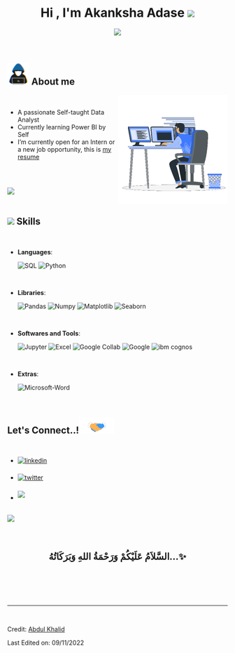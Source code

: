 <h1 align="center"><b>Hi , I'm Akanksha Adase </b><img src="https://media.giphy.com/media/hvRJCLFzcasrR4ia7z/giphy.gif" width="35"></h1>
<!--  -->
<p align="center">
  <a href="https://github.com/DenverCoder1/readme-typing-svg"><img src="https://readme-typing-svg.herokuapp.com?font=Time+New+Roman&color=cyan&size=25&center=true&vCenter=true&width=600&height=100&lines=IBM+Certified+Data+Analyst..&hearts;++;Self-taught+Data+Analyst,;Computer+Science+Student,;Active+Learner/Researcher,;Love+to+learn+new+stuffs..<3"></a>
</p>


<br>



	
## <picture><img src = "https://github.com/0xAbdulKhalid/0xAbdulKhalid/raw/main/assets/mdImages/about_me.gif" width = 50px></picture> **About me**

<picture> <img align="right" src="https://github.com/0xAbdulKhalid/0xAbdulKhalid/raw/main/assets/mdImages/Right_Side.gif" width = 250px></picture>

<br>

- A passionate Self-taught Data Analyst
- Currently learning Power BI by Self
- I’m currently open for an Intern or a new job opportunity, this is [my resume](https://read.cv/0xabdulkhalid)

<br><br>

<img src="https://user-images.githubusercontent.com/73097560/115834477-dbab4500-a447-11eb-908a-139a6edaec5c.gif"><br><br>

## <img src="https://media2.giphy.com/media/QssGEmpkyEOhBCb7e1/giphy.gif?cid=ecf05e47a0n3gi1bfqntqmob8g9aid1oyj2wr3ds3mg700bl&rid=giphy.gif" width ="25"><b> Skills</b>
<br>

<p align="center">

- **Languages**:
  
    ![SQL](https://img.shields.io/badge/sql%20-%2314354C.svg?style=for-the-badge&logo=sqlite&logoColor=white)
    ![Python](https://img.shields.io/badge/Python%20-%2314354C.svg?style=for-the-badge&logo=python&logoColor=white)

<br>   

- **Libraries**:
  
    ![Pandas](https://img.shields.io/badge/Pandas-FCC624?style=for-the-badge&logo=pandas&logoColor=black) 
    ![Numpy](https://img.shields.io/badge/Numpy-%23121011.svg?style=for-the-badge&logo=numpy&logoColor=white)
    ![Matplotlib](https://img.shields.io/badge/Matplotlib-FCC624?style=for-the-badge&logoColor=black) 
    ![Seaborn](https://img.shields.io/badge/Seaborn-%234285F4.svg?style=for-the-badge&logoColor=white)
  
<br>

- **Softwares and Tools**:
  
    ![Jupyter](https://img.shields.io/badge/Jupyter-FCC624?style=for-the-badge&logo=jupyter&logoColor=black) 
    ![Excel](https://img.shields.io/badge/Excel-%23121011.svg?style=for-the-badge&logo=microsoftexcel&logoColor=white)
    ![Google Collab](https://img.shields.io/badge/Google-Collab-FCC624?style=for-the-badge&logo=googlecolab&logoColor=black) 
    ![Google](https://img.shields.io/badge/google-%234285F4.svg?style=for-the-badge&logo=google&logoColor=white)
    ![ibm cognos](https://img.shields.io/badge/ibm-cognos-FCC624?style=for-the-badge&logo=ibm&logoColor=black) 

<br>

- **Extras**:

    ![Microsoft-Word](https://img.shields.io/badge/Microsoft-word-%23054020?style=for-the-badge&logo=microsoftword&logoColor=white)


<br>

## <b> Let's Connect..!</b><img src="https://github.com/0xAbdulKhalid/0xAbdulKhalid/raw/main/assets/mdImages/handshake.gif" width ="80">
<br>
<div align='left'>

<ul>

<li>
<a href="https://linkedin.com/in/0xabdulkhalid" target="_blank">
<img src="https://img.shields.io/badge/linkedin:  0xabdulkhalid-%2300acee.svg?color=405DE6&style=for-the-badge&logo=linkedin&logoColor=white" alt=linkedin style="margin-bottom: 5px;"/>
</a>
</li>

<br>

<li>
<a href="https://twitter.com/0xabdulkhalid" target="_blank">
<img src="https://img.shields.io/badge/twitter:  0xabdulkhalid-%2300acee.svg?color=1DA1F2&style=for-the-badge&logo=twitter&logoColor=white" alt=twitter style="margin-bottom: 5px;"/>
</a>
</li>

<br>

<li>
<a href="mailto:0xabdulkhalid@gmail.com" target="_blank">
<img src="https://img.shields.io/badge/gmail:  0xabdulkhalid-%23EA4335.svg?style=for-the-badge&logo=gmail&logoColor=white" t=mail style="margin-bottom: 5px;" />
</a>
</li>
	
</ul>
</div>

<br>
<img src="https://user-images.githubusercontent.com/73097560/115834477-dbab4500-a447-11eb-908a-139a6edaec5c.gif">
<br>
<br>
<br>

<div align='center'>

## <b>السَّلاَمُ عَلَيْكُمْ وَرَحْمَةُ اللهِ وَبَرَكَاتُهُ...✨</b>

</div>
<br>
<br>
<br>
<br>

---

<br>

Credit: [Abdul Khalid](https://github.com/0xabdulkhalid)

Last Edited on: 09/11/2022
